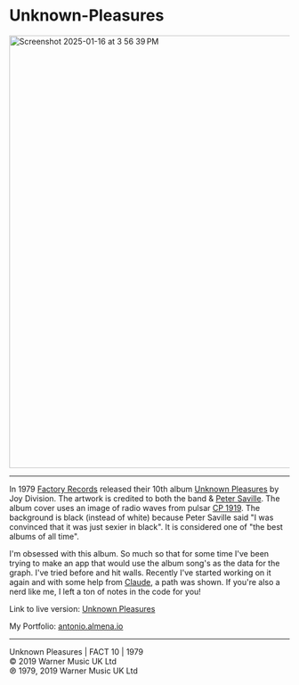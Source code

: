 # Unknown-Pleasures

<img width="776" alt="Screenshot 2025-01-16 at 3 56 39 PM" src="https://github.com/user-attachments/assets/ee1d2c9d-cb17-4c6b-a2f1-7788d110f518" />

---

In 1979 [Factory Records](https://en.wikipedia.org/wiki/Factory_Records) released their 10th album [Unknown Pleasures](https://en.wikipedia.org/wiki/Unknown_Pleasures) by Joy Division. The artwork is credited to both the band & [Peter Saville](<https://en.wikipedia.org/wiki/Peter_Saville_(graphic_designer)>). The album cover uses an image of radio waves from pulsar [CP 1919](https://en.wikipedia.org/wiki/CP_1919). The background is black (instead of white) because Peter Saville said "I was convinced that it was just sexier in black". It is considered one of "the best albums of all time".

I'm obsessed with this album. So much so that for some time I've been trying to make an app that would use the album song's as the data for the graph. I've tried before and hit walls. Recently I've started working on it again and with some help from [Claude](https://www.anthropic.com/), a path was shown. If you're also a nerd like me, I left a ton of notes in the code for you!

Link to live version: [Unknown Pleasures](https://antonio.almena.io/unknown-pleasures)

My Portfolio: [antonio.almena.io](https://antonio.almena.io)

---

Unknown Pleasures | FACT 10 | 1979  
© 2019 Warner Music UK Ltd  
℗ 1979, 2019 Warner Music UK Ltd
